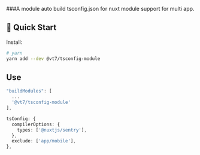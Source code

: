 ###A module auto build tsconfig.json for nuxt module support for multi app.

## 🚀 Quick Start

Install:

```bash
# yarn
yarn add --dev @vt7/tsconfig-module
```

## Use

```nuxt.config.ts
"buildModules": [
  ...
  '@vt7/tsconfig-module'
],

tsConfig: {
  compilerOptions: {
    types: ['@nuxtjs/sentry'],
  },
  exclude: ['app/mobile'],
},
```

